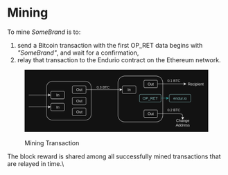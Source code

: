 # Mining

To mine _SomeBrand_ is to:

1. send a Bitcoin transaction with the first OP\_RET data begins with _"SomeBrand"_, and wait for a confirmation,
2. relay that transaction to the Endurio contract on the Ethereum network.

<figure><img src="../.gitbook/assets/image.png" alt=""><figcaption><p>Mining Transaction</p></figcaption></figure>

The block reward is shared among all successfully mined transactions that are relayed in time.\
